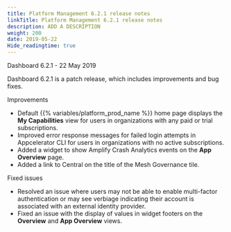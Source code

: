 ```yaml
---
title: Platform Management 6.2.1 release notes
linkTitle: Platform Management 6.2.1 release notes
description: ADD A DESCRIPTION
weight: 200
date: 2019-05-22
Hide_readingtime: true
---
```


Dashboard 6.2.1 - 22 May 2019

Dashboard 6.2.1 is a patch release, which includes improvements and bug fixes.

Improvements

* Default {{% variables/platform_prod_name %}} home page displays the **My Capabilities** view for users in organizations with any paid or trial subscriptions.
* Improved error response messages for failed login attempts in Appcelerator CLI for users in organizations with no active subscriptions.
* Added a widget to show Amplify Crash Analytics events on the **App Overview** page.
* Added a link to Central on the title of the Mesh Governance tile.

Fixed issues

* Resolved an issue where users may not be able to enable multi-factor authentication or may see verbiage indicating their account is associated with an external identity provider.
* Fixed an issue with the display of values in widget footers on the **Overview** and **App Overview** views.
